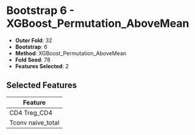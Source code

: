 # Bootstrap 6 - XGBoost_Permutation_AboveMean

- **Outer Fold**: 32
- **Bootstrap**: 6
- **Method**: XGBoost_Permutation_AboveMean
- **Fold Seed**: 78
- **Features Selected**: 2

## Selected Features

| Feature |
|---------|
| CD4 Treg_CD4 |
| Tconv naive_total |
